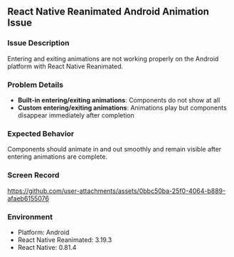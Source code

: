## React Native Reanimated Android Animation Issue

### Issue Description
Entering and exiting animations are not working properly on the Android platform with React Native Reanimated.

### Problem Details
- **Built-in entering/exiting animations**: Components do not show at all
- **Custom entering/exiting animations**: Animations play but components disappear immediately after completion

### Expected Behavior
Components should animate in and out smoothly and remain visible after entering animations are complete.

### Screen Record
https://github.com/user-attachments/assets/0bbc50ba-25f0-4064-b889-afaeb6155076

### Environment
- Platform: Android
- React Native Reanimated: 3.19.3
- React Native: 0.81.4
